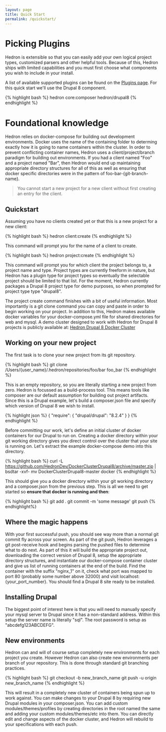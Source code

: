```yaml
---
layout: page
title: Quick Start
permalink: /quickstart/
---
```

# Picking Plugins

Hedron is extensible so that you can easily add your own logical project types, customized parsers and other helpful tools. Because of this, Hedron ships with limited capabilities and you must first choose what components you wish to include in your install.

A list of available supported plugins can be found on the [Plugins page](plugins). For this quick start we'll use the Drupal 8 component.

{% highlight bash %}
hedron core:composer hedron/drupal8
{% endhighlight %}

# Foundational knowledge

Hedron relies on docker-compose for building out development environments. Docker uses the name of the containing folder to determing exactly how it is going to name containers within the cluster. In order to prevent conflicting container names, Hedron uses a client/project/branch paradigm for building out environments. If you had a client named "Foo" and a project named "Bar", then Hedron would end up maintaining appropriate directory structures for all of this as well as ensuring that docker specific directories were in the pattern of foo-bar-{git-branch-name}.

> You cannot start a new project for a new client without first creating an entry for the client.

## Quickstart

Assuming you have no clients created yet or that this is a new project for a new client:

{% highlight bash %}
hedron client:create
{% endhighlight %}

This command will prompt you for the name of a client to create.

{% highlight bash %}
hedron project:create
{% endhighlight %}

This command will prompt you for which client the project belongs to, a project name and type. Project types are currently freeform in nature, but Hedron has a plugin type for project types so eventually the selectable project should be limited to that list. For the moment, Hedron currently packages a Drupal 8 project type for demo purposes, so when prompted for project type type "drupal8".

The project create command finishes with a bit of useful information. Most importantly is a git clone command you can copy and paste in order to begin working on your project. In addition to this, Hedron makes available docker variables for your docker-compose.yml file for shared directories for web and mysql. A demo cluster designed to work with Hedron for Drupal 8 projects is publicly available at: [Hedron Drupal 8 Docker Cluster](https://github.com/HedronDev/DockerClusterDrupal8)

## Working on your new project

The first task is to clone your new project from its git repository.

{% highlight bash %}
git clone /Users/{user_name}/.hedron/repositories/foo/bar foo_bar
{% endhighlight %}

This is an empty repository, so you are literally starting a new project from zero. Hedron is focussed as a build-process tool. This means tools like composer are our default assumption for building out project artifacts. Since this is a Drupal example, let's build a composer.json file and specify which version of Drupal 8 we wish to install.

{% highlight json %}
{
  "require": {
    "drupal/drupal": "8.2.4"
  }
}
{% endhighlight %}

Before committing our work, let's define an initial cluster of docker containers for our Drupal to run on. Creating a docker directory within your git working directory gives you direct control over the cluster that your site is running on. Let's extract the example docker-compose demo into this directory.

{% highlight bash %}
curl -L https://github.com/HedronDev/DockerClusterDrupal8/archive/master.zip | bsdtar -xvf-
mv DockerClusterDrupal8-master docker
{% endhighlight %}

This should give you a docker directory within your git working directory and a composer.json from the previous step. This is all we need to get started so **ensure that docker is running and then**:

{% highlight bash %}
git add .
git commit -m 'some message'
git push
{% endhighlight%}

## Where the magic happens

With your first successful push, you should see way more than a normal git commit fly across your screen. As part of the git push, Hedron leverages a git post-receive hook and begins parsing the pushed files to determine what to do next. As part of this it will build the appropriate project out, downloading the correct version of Drupal 8, setup the appropriate directory structures, and instantiate our docker-compose container cluster and give us list of running containers at the end of the build. Find the container with the suffix "nginx_1" on it, check what port was mapped to port 80 (probably some number above 32000) and visit localhost:{your_port_number}. You should find a Drupal 8 site ready to be installed.

## Installing Drupal

The biggest point of interest here is that you will need to manually specify your mysql server to Drupal since it has a non-standard address. Within this setup the server name is literally "sql". The root password is setup as "abcdefg123ABCDEFG".

## New environments

Hedron can and will of course setup completely new environments for each project you create. However Hedron can also create new environments per branch of your repository. This is done through standard git branching practices.

{% highlight bash %}
git checkout -b new_branch_name
git push -u origin new_branch_name
{% endhighlight %}

This will result in a completely new cluster of containers being spun up to work against. You can make changes to your Drupal 8 by requiring new Drupal modules in your composer.json. You can add custom modules/themes/profiles by creating directories in the root named the same and adding your custom modules/themes/etc into them. You can directly edit and change aspects of the docker cluster, and Hedron will rebuild to your specifications with each push.
